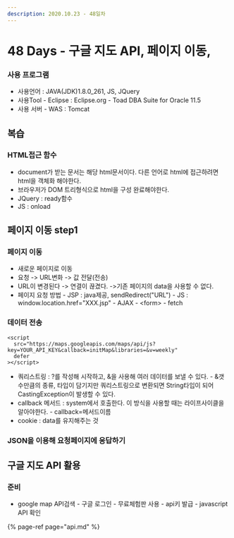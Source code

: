 ```yaml
---
description: 2020.10.23 - 48일차
---
```


# 48 Days - 구글 지도 API, 페이지 이동,

### 사용 프로그램

* 사용언어 : JAVA\(JDK\)1.8.0\_261, JS, JQuery
* 사용Tool  - Eclipse : Eclipse.org - Toad DBA Suite for Oracle 11.5
* 사용 서버 - WAS : Tomcat

## 복습

### HTML접근 함수

* document가 받는 문서는 해당 html문서이다. 다른 언어로 html에 접근하려면 html을 객체화 해야한다.
* 브라우저가 DOM 트리형식으로 html을 구성 완료해야한다.
* JQuery : ready함수
* JS : onload

## 페이지 이동 step1

### 페이지 이동

* 새로운 페이지로 이동
* 요청 -&gt; URL변화 -&gt; 값 전달\(전송\)
* URL이 변경된다 -&gt; 연결이 끊겼다. -&gt;기존 페이지의 data을 사용할 수 없다.
* 페이지 요청 방법 -  JSP : java제공, sendRedirect\("URL"\) - JS : window.location.href="XXX.jsp" - AJAX - &lt;form&gt; - fetch

### 데이터 전송

```markup
<script
  src="https://maps.googleapis.com/maps/api/js?key=YOUR_API_KEY&callback=initMap&libraries=&v=weekly"
  defer
></script>
```

* 쿼리스트링 : ?를 작성해 시작하고, &을 사용해 여러 데이터를 보낼 수 있다. -  &갯수만큼의 종류, 타입이 담기지만 쿼리스트링으로 변환되면 String타입이 되어 CastingException이 발생할 수 있다.
* callback 메서드 :  system에서 호출한다. 이 방식을 사용할 때는 라이프사이클을 알아야한다. - callback=메서드이름
* cookie : data를 유지해주는 것

### JSON을 이용해 요청페이지에 응답하기

## 구글 지도 API 활용

### 준비

* google map API검색 - 구글 로그인 - 무료체험판 사용 - api키 발급 - javascript API 확인

{% page-ref page="api.md" %}

### 

